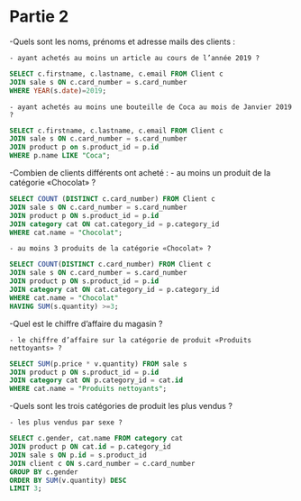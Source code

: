 # Partie 2

-Quels sont les noms, prénoms et adresse mails des clients :
    
    - ayant achetés au moins un article au cours de l’année 2019 ?
```sql
SELECT c.firstname, c.lastname, c.email FROM Client c 
JOIN sale s ON c.card_number = s.card_number 
WHERE YEAR(s.date)=2019;
```

    - ayant achetés au moins une bouteille de Coca au mois de Janvier 2019 ?
```sql
SELECT c.firstname, c.lastname, c.email FROM Client c 
JOIN sale s ON c.card_number = s.card_number 
JOIN product p on s.product_id = p.id
WHERE p.name LIKE "Coca";
```
-Combien de clients différents ont acheté :
    - au moins un produit de la catégorie «Chocolat» ?
```sql
SELECT COUNT (DISTINCT c.card_number) FROM Client c
JOIN sale s ON c.card_number = s.card_number 
JOIN product p ON s.product_id = p.id
JOIN category cat ON cat.category_id = p.category_id
WHERE cat.name = "Chocolat";
```
    - au moins 3 produits de la catégorie «Chocolat» ?
```sql
SELECT COUNT(DISTINCT c.card_number) FROM Client c
JOIN sale s ON c.card_number = s.card_number
JOIN product p ON s.product_id = p.id
JOIN category cat ON cat.category_id = p.category_id
WHERE cat.name = "Chocolat"
HAVING SUM(s.quantity) >=3;
```
-Quel est le chiffre d’affaire du magasin ?

    - le chiffre d’affaire sur la catégorie de produit «Produits nettoyants» ?
```sql
SELECT SUM(p.price * v.quantity) FROM sale s
JOIN product p ON s.product_id = p.id
JOIN category cat ON p.category_id = cat.id
WHERE cat.name = "Produits nettoyants";
```
-Quels sont les trois catégories de produit les plus vendus ?
    
    - les plus vendus par sexe ?    
```sql
SELECT c.gender, cat.name FROM category cat
JOIN product p ON cat.id = p.category_id
JOIN sale s ON p.id = s.product_id
JOIN client c ON s.card_number = c.card_number
GROUP BY c.gender
ORDER BY SUM(v.quantity) DESC
LIMIT 3;
```